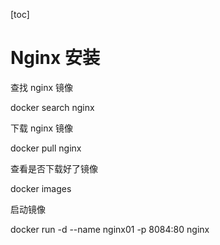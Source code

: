 [toc]

# Nginx 安装

查找 nginx 镜像

docker search nginx

下载 nginx 镜像

docker pull nginx

查看是否下载好了镜像

docker images

启动镜像

docker run -d --name nginx01 -p 8084:80 nginx